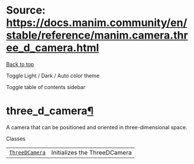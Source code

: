 # Source: https://docs.manim.community/en/stable/reference/manim.camera.three_d_camera.html

[Back to top](#)

Toggle Light / Dark / Auto color theme

Toggle table of contents sidebar

three\_d\_camera[¶](#module-manim.camera.three_d_camera "Link to this heading")
===============================================================================

A camera that can be positioned and oriented in three-dimensional space.

Classes

|  |  |
| --- | --- |
| [`ThreeDCamera`](manim.camera.three_d_camera.ThreeDCamera.html#manim.camera.three_d_camera.ThreeDCamera "manim.camera.three_d_camera.ThreeDCamera") | Initializes the ThreeDCamera |